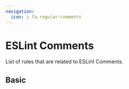 ```yaml
---
navigation:
  icon: i-fa-regular:comments
---
```


# ESLint Comments

List of rules that are related to ESLint Comments.

## Basic

<docs-configs :configs="configs" />
